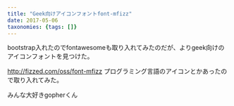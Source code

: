 ```yaml
---
title: "Geek向けアイコンフォントfont-mfizz"
date: 2017-05-06
taxonomies: {tags: []}
---
```


bootstrap入れたのでfontawesomeも取り入れてみたのだが、よりgeek向けのアイコンフォントを見つけた。

http://fizzed.com/oss/font-mfizz
プログラミング言語のアイコンとかあったので取り入れてみた。

みんな大好きgopherくん
